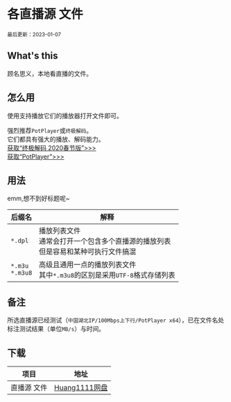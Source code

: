 # 各直播源 文件
<small>最后更新：2023-01-07</small><br>

## What's this
顾名思义，本地看直播的文件。
## 怎么用
使用支持播放它们的播放器打开文件即可。

强烈推荐`PotPlayer`或`终极解码`。<br>
它们都具有强大的播放、解码能力。<br>
[获取“终极解码 2020春节版”>>>](https://pan.huang1111.cn/s/2Q4XTN?path=%2F%E5%AA%92%E4%BD%93%E6%92%AD%E6%94%BE%E5%99%A8)<br>
[获取“PotPlayer”>>>](https://potplayer.tv/)<br>
## 用法
emm,想不到好标题呢~

|后缀名|解释|
|-|-|
|`*.dpl`|播放列表文件<br>通常会打开一个包含多个直播源的播放列表<br>但是容易和某种可执行文件搞混|
|`*.m3u`<br>`*.m3u8`|高级且通用一点的播放列表文件<br>其中`*.m3u8`的区别是采用`UTF-8`格式存储列表|

## 备注
所选直播源已经测试（`中国湖北IP/100Mbps上下行/PotPlayer x64`），已在文件名处标注测试结果（单位`MB/s`）与时间。
## 下载

|项目|地址|
|-|-|
|直播源 文件|[Huang1111网盘](https://pan.huang1111.cn/s/2Q4XTN?path=%2F%E5%AA%92%E4%BD%93%E6%92%AD%E6%94%BE%E5%99%A8%2F%E6%B5%81%E5%AA%92%E4%BD%93%E6%BA%90%EF%BC%88%E5%9C%A8%E6%B9%96%E5%8C%97IP%E3%80%81Potplayer%20x64%E4%B8%8B%E6%B5%8B%E8%AF%95%EF%BC%8C%E5%8D%95%E4%BD%8D%20MB%E6%AF%8F%E7%A7%92%20%EF%BC%89)|

